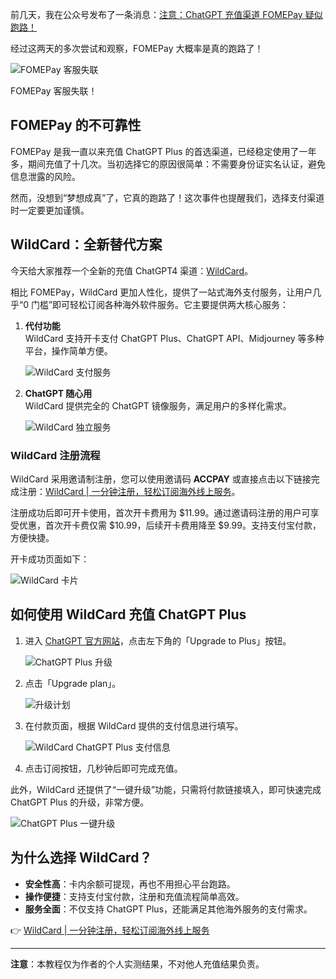 前几天，我在公众号发布了一条消息：[注意：ChatGPT 充值渠道 FOMEPay 疑似跑路！](https://mp.weixin.qq.com/s/M74UA2trY9Ki2llHVUs1wQ)

经过这两天的多次尝试和观察，FOMEPay 大概率是真的跑路了！

![FOMEPay 客服失联](https://jianghushinian.cn/2025/08/15/chatgpt-plus-wildcard/fomepay.jpeg)

FOMEPay 客服失联！

## FOMEPay 的不可靠性

FOMEPay 是我一直以来充值 ChatGPT Plus 的首选渠道，已经稳定使用了一年多，期间充值了十几次。当初选择它的原因很简单：不需要身份证实名认证，避免信息泄露的风险。

然而，没想到“梦想成真”了，它真的跑路了！这次事件也提醒我们，选择支付渠道时一定要更加谨慎。

## WildCard：全新替代方案

今天给大家推荐一个全新的充值 ChatGPT4 渠道：[WildCard](https://bit.ly/bewildcard)。

相比 FOMEPay，WildCard 更加人性化，提供了一站式海外支付服务，让用户几乎“0 门槛”即可轻松订阅各种海外软件服务。它主要提供两大核心服务：

1. **代付功能**  
   WildCard 支持开卡支付 ChatGPT Plus、ChatGPT API、Midjourney 等多种平台，操作简单方便。

   ![WildCard 支付服务](https://jianghushinian.cn/2025/08/15/chatgpt-plus-wildcard/wildcard-pay.png)

2. **ChatGPT 随心用**  
   WildCard 提供完全的 ChatGPT 镜像服务，满足用户的多样化需求。

   ![WildCard 独立服务](https://jianghushinian.cn/2025/08/15/chatgpt-plus-wildcard/wildcard-serve.png)

### WildCard 注册流程

WildCard 采用邀请制注册，您可以使用邀请码 **ACCPAY** 或直接点击以下链接完成注册：[WildCard | 一分钟注册，轻松订阅海外线上服务](https://bit.ly/bewildcard)。

注册成功后即可开卡使用，首次开卡费用为 $11.99。通过邀请码注册的用户可享受优惠，首次开卡费仅需 $10.99，后续开卡费用降至 $9.99。支持支付宝付款，方便快捷。

开卡成功页面如下：

![WildCard 卡片](https://jianghushinian.cn/2025/08/15/chatgpt-plus-wildcard/wildcard-card.png)

## 如何使用 WildCard 充值 ChatGPT Plus

1. 进入 [ChatGPT 官方网站](https://chat.openai.com/)，点击左下角的「Upgrade to Plus」按钮。

   ![ChatGPT Plus 升级](https://jianghushinian.cn/2025/08/15/chatgpt-plus-wildcard/chatgpt.png)

2. 点击「Upgrade plan」。

   ![升级计划](https://jianghushinian.cn/2025/08/15/chatgpt-plus-wildcard/upgrade.png)

3. 在付款页面，根据 WildCard 提供的支付信息进行填写。

   ![WildCard ChatGPT Plus 支付信息](https://jianghushinian.cn/2025/08/15/chatgpt-plus-wildcard/wildcard-chatgpt-plus.png)

4. 点击订阅按钮，几秒钟后即可完成充值。

此外，WildCard 还提供了“一键升级”功能，只需将付款链接填入，即可快速完成 ChatGPT Plus 的升级，非常方便。

![ChatGPT Plus 一键升级](https://jianghushinian.cn/2025/08/15/chatgpt-plus-wildcard/shortcut.jpg)

## 为什么选择 WildCard？

- **安全性高**：卡内余额可提现，再也不用担心平台跑路。
- **操作便捷**：支持支付宝付款，注册和充值流程简单高效。
- **服务全面**：不仅支持 ChatGPT Plus，还能满足其他海外服务的支付需求。

👉 [WildCard | 一分钟注册，轻松订阅海外线上服务](https://bit.ly/bewildcard)

---

**注意**：本教程仅为作者的个人实测结果，不对他人充值结果负责。